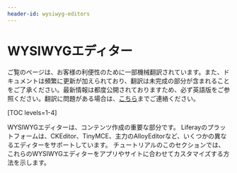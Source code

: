 ```yaml
---
header-id: wysiwyg-editors
---
```


# WYSIWYGエディター

<p class="alert alert-info"><span class="wysiwyg-color-blue120">ご覧のページは、お客様の利便性のために一部機械翻訳されています。また、ドキュメントは頻繁に更新が加えられており、翻訳は未完成の部分が含まれることをご了承ください。最新情報は都度公開されておりますため、必ず英語版をご参照ください。翻訳に問題がある場合は、<a href="mailto:support-content-jp@liferay.com">こちら</a>までご連絡ください。</span></p>

[TOC levels=1-4]

WYSIWYGエディターは、コンテンツ作成の重要な部分です。 Liferayのプラットフォームは、CKEditor、TinyMCE、主力のAlloyEditorなど、いくつかの異なるエディターをサポートしています。 チュートリアルのこのセクションでは、これらのWYSIWYGエディターをアプリやサイトに合わせてカスタマイズする方法を示します。
